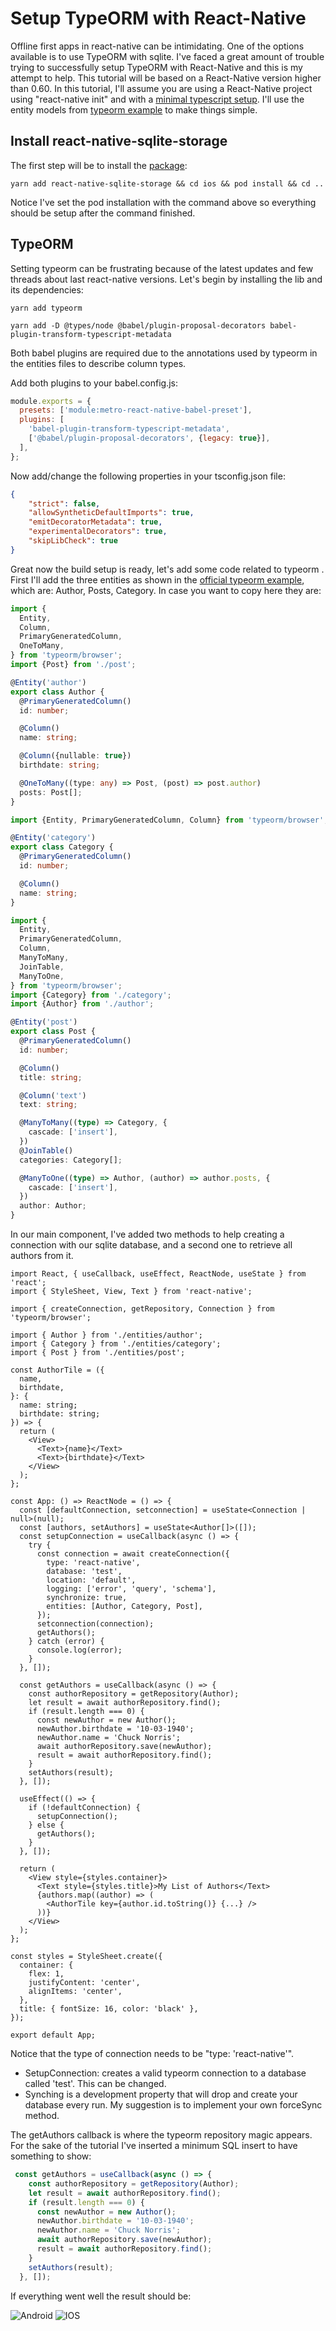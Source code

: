 # Setup TypeORM with React-Native

Offline first apps in react-native can be intimidating. One of the options available is to use TypeORM with sqlite.
I've faced a great amount of trouble trying to successfully setup TypeORM with React-Native and this is my attempt to help.
This tutorial will be based on a React-Native version higher than 0.60.
In this tutorial, I'll assume you are using a React-Native project using "react-native init" and with a [minimal typescript setup](https://reactnative.dev/docs/typescript).
I'll use the entity models from [typeorm example](https://github.com/typeorm/react-native-example) to make things simple.

## Install react-native-sqlite-storage

The first step will be to install the [package](https://github.com/andpor/react-native-sqlite-storage):

```
yarn add react-native-sqlite-storage && cd ios && pod install && cd ..
```

Notice I've set the pod installation with the command above so everything should be setup after the command finished.

## TypeORM

Setting typeorm can be frustrating because of the latest updates and few threads about last react-native versions. 
Let's begin by installing the lib and its dependencies:

```
yarn add typeorm
```

```
yarn add -D @types/node @babel/plugin-proposal-decorators babel-plugin-transform-typescript-metadata
```

Both babel plugins are required due to the annotations used by typeorm in the entities files to describe column types.

Add both plugins to your babel.config.js:

```js
module.exports = {
  presets: ['module:metro-react-native-babel-preset'],
  plugins: [
    'babel-plugin-transform-typescript-metadata',
    ['@babel/plugin-proposal-decorators', {legacy: true}],
  ],
};
```

Now add/change the following properties in your tsconfig.json file:

```json
{
    "strict": false,
    "allowSyntheticDefaultImports": true,
    "emitDecoratorMetadata": true,
    "experimentalDecorators": true,
    "skipLibCheck": true
} 
```

Great now the build setup is ready, let's add some code related to typeorm .
First I'll add the three entities as shown in the [official typeorm example](https://github.com/typeorm/react-native-example), which are: Author, Posts, Category.
In case you want to copy here they are:

```ts
import {
  Entity,
  Column,
  PrimaryGeneratedColumn,
  OneToMany,
} from 'typeorm/browser';
import {Post} from './post';

@Entity('author')
export class Author {
  @PrimaryGeneratedColumn()
  id: number;

  @Column()
  name: string;

  @Column({nullable: true})
  birthdate: string;

  @OneToMany((type: any) => Post, (post) => post.author)
  posts: Post[];
}
```

```ts
import {Entity, PrimaryGeneratedColumn, Column} from 'typeorm/browser';

@Entity('category')
export class Category {
  @PrimaryGeneratedColumn()
  id: number;

  @Column()
  name: string;
}
```

```ts
import {
  Entity,
  PrimaryGeneratedColumn,
  Column,
  ManyToMany,
  JoinTable,
  ManyToOne,
} from 'typeorm/browser';
import {Category} from './category';
import {Author} from './author';

@Entity('post')
export class Post {
  @PrimaryGeneratedColumn()
  id: number;

  @Column()
  title: string;

  @Column('text')
  text: string;

  @ManyToMany((type) => Category, {
    cascade: ['insert'],
  })
  @JoinTable()
  categories: Category[];

  @ManyToOne((type) => Author, (author) => author.posts, {
    cascade: ['insert'],
  })
  author: Author;
}
```

In our main component, I've added two methods to help creating a connection with our sqlite database, and a second one to retrieve all authors from it.

```tsx
import React, { useCallback, useEffect, ReactNode, useState } from 'react';
import { StyleSheet, View, Text } from 'react-native';

import { createConnection, getRepository, Connection } from 'typeorm/browser';

import { Author } from './entities/author';
import { Category } from './entities/category';
import { Post } from './entities/post';

const AuthorTile = ({
  name,
  birthdate,
}: {
  name: string;
  birthdate: string;
}) => {
  return (
    <View>
      <Text>{name}</Text>
      <Text>{birthdate}</Text>
    </View>
  );
};

const App: () => ReactNode = () => {
  const [defaultConnection, setconnection] = useState<Connection | null>(null);
  const [authors, setAuthors] = useState<Author[]>([]);
  const setupConnection = useCallback(async () => {
    try {
      const connection = await createConnection({
        type: 'react-native',
        database: 'test',
        location: 'default',
        logging: ['error', 'query', 'schema'],
        synchronize: true,
        entities: [Author, Category, Post],
      });
      setconnection(connection);
      getAuthors();
    } catch (error) {
      console.log(error);
    }
  }, []);

  const getAuthors = useCallback(async () => {
    const authorRepository = getRepository(Author);
    let result = await authorRepository.find();
    if (result.length === 0) {
      const newAuthor = new Author();
      newAuthor.birthdate = '10-03-1940';
      newAuthor.name = 'Chuck Norris';
      await authorRepository.save(newAuthor);
      result = await authorRepository.find();
    }    
    setAuthors(result);
  }, []);

  useEffect(() => {
    if (!defaultConnection) {
      setupConnection();
    } else {
      getAuthors();
    }
  }, []);

  return (
    <View style={styles.container}>
      <Text style={styles.title}>My List of Authors</Text>
      {authors.map((author) => (
        <AuthorTile key={author.id.toString()} {...} />
      ))}
    </View>
  );
};

const styles = StyleSheet.create({
  container: {
    flex: 1,
    justifyContent: 'center',
    alignItems: 'center',
  },
  title: { fontSize: 16, color: 'black' },
});

export default App;

```

Notice that the type of connection needs to be "type: 'react-native'".

- SetupConnection: creates a valid typeorm connection to a database called 'test'. This can be changed.
- Synching is a development property that will drop and create your database every run. My suggestion is to implement your own forceSync method.

The getAuthors callback is where the typeorm repository magic appears. For the sake of the tutorial I've inserted a minimum SQL insert to have something to show:


```ts
 const getAuthors = useCallback(async () => {
    const authorRepository = getRepository(Author);
    let result = await authorRepository.find();
    if (result.length === 0) {
      const newAuthor = new Author();
      newAuthor.birthdate = '10-03-1940';
      newAuthor.name = 'Chuck Norris';
      await authorRepository.save(newAuthor);
      result = await authorRepository.find();
    }    
    setAuthors(result);
  }, []);
  ```

  If everything went well the result should be:

  ![Android](https://github.com/vinipachecov/react-native-typeorm-example/blob/master/tutorial-pics/end-picture.png?raw=true)
  ![IOS](https://github.com/vinipachecov/react-native-typeorm-example/blob/master/tutorial-pics/ios-picture.png?raw=true)
